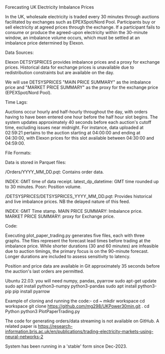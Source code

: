 Forecasting UK Electricity Imbalance Prices

In the UK, wholesale electricity is traded every 30 minutes through auctions facilitated by exchanges such as EPEXSpot/Nord Pool. Participants buy or sell electricity at agreed prices through the exchange. If a participant fails to consume or produce the agreed-upon electricity within the 30-minute window, an imbalance volume occurs, which must be settled at an imbalance price determined by Elexon.

Data Sources:

Elexon DETSYSPRICES provides imbalance prices and a proxy for exchange prices.
Historical data for exchange prices is unavailable due to redistribution constraints but are available on the day.

We will use DETSYSPRICES "MAIN PRICE SUMMARY" as the imbalance price and "MARKET PRICE SUMMARY" as the proxy for the exchange price (EPEXSpot/Nord Pool).

Time Lags:

Auctions occur hourly and half-hourly throughout the day, with orders having to have been entered one hour before the half hour slot begins. The system updates approximately 40 seconds before each auction's cutoff time, excluding issues near midnight. For instance, data uploaded at 02:59:21 pertains to the auction starting at 04:00:00 and ending at 04:30:00, with Elexon prices for this slot available between 04:30:00 and 04:59:00.

File Formats:

Data is stored in Parquet files:

/Orders/YYYY_MM_DD.pqt: Contains order data.

INDEX: GMT time of data receipt.
latest_dp_datetime: GMT time rounded up to 30 minutes.
Posn: Position volume.

/DETSYSPRICES/DETSYSPRICES_YYYY_MM_DD.pqt: Provides historical and live imbalance prices. NB the delayed nature of this feed.

INDEX: GMT Time stamp.
MAIN PRICE SUMMARY: Imbalance price.
MARKET PRICE SUMMARY: proxy for Exchange price.

Code:

Executing plot_paper_trading.py generates five files, each with three graphs. The files represent the forecast lead times before trading at the imbalance price. While shorter durations (30 and 60 minutes) are infeasible due to auction timings, the primary focus is on the 90-minute forecast. Longer durations are included to assess sensitivity to latency.

Position and price data are available in Git approximately 35 seconds before the auction's last orders are permitted.

Ubuntu 22.03:
you will need numpy, pandas, pyarrow
sudo apt-get update
sudo apt install python3-numpy python3-pandas
sudo apt install python3-pip
pip install pyarrow

Example of cloning and running the code:-
cd ~
mkdir workspace
cd workspace
git clone https://github.com/mg298/UKPower30min.git .
cd Python
python3 PlotPaperTrading.py 

The code for generating orders/data streaming is not available on GitHub. A related paper is https://research-information.bris.ac.uk/en/publications/trading-electricity-markets-using-neural-networks-2

System has been running in a 'stable' form since Dec-2023.
